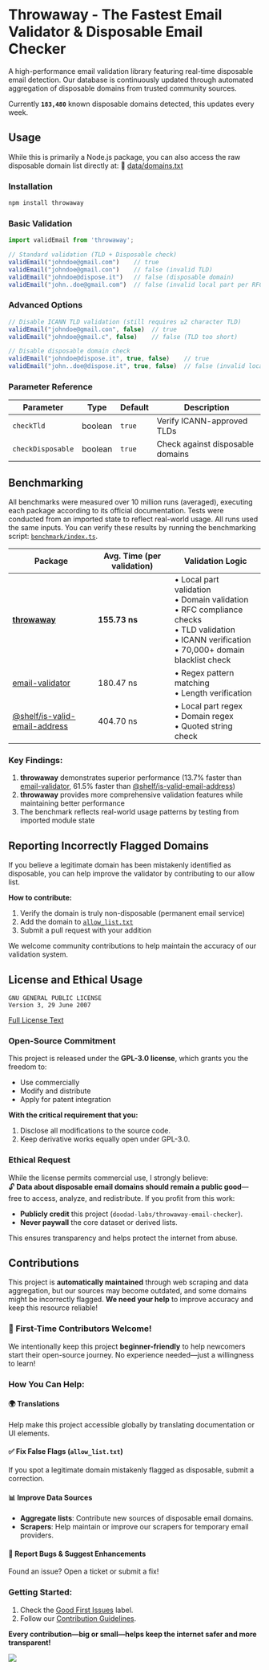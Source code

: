 # Throwaway - The Fastest Email Validator & Disposable Email Checker

A high-performance email validation library featuring real-time disposable email detection. Our database is continuously updated through automated aggregation of disposable domains from trusted community sources.

<!-- disposable database size: the number between the backticks on the next line will be automatically updated -->
Currently **`183,480`** known disposable domains detected, this updates every week.

## Usage

While this is primarily a Node.js package, you can also access the raw disposable domain list directly at: 📁 [data/domains.txt]([data/domains.txt](https://raw.githubusercontent.com/doodad-labs/throwaway-email-checker/refs/heads/main/data/domains.txt))

### Installation
```bash
npm install throwaway
```

### Basic Validation
```ts
import validEmail from 'throwaway';

// Standard validation (TLD + Disposable check)
validEmail("johndoe@gmail.com")    // true
validEmail("johndoe@gmail.con")    // false (invalid TLD)
validEmail("johndoe@dispose.it")   // false (disposable domain)
validEmail("john..doe@gmail.com")  // false (invalid local part per RFC 5322)
```

### Advanced Options
```ts
// Disable ICANN TLD validation (still requires ≥2 character TLD)
validEmail("johndoe@gmail.con", false)  // true
validEmail("johndoe@gmail.c", false)    // false (TLD too short)

// Disable disposable domain check
validEmail("johndoe@dispose.it", true, false)    // true
validEmail("john..doe@dispose.it", true, false)  // false (invalid local part)
```

### Parameter Reference
| Parameter | Type | Default | Description |
|-----------|------|---------|-------------|
| `checkTld` | boolean | `true` | Verify ICANN-approved TLDs |
| `checkDisposable` | boolean | `true` | Check against disposable domains |

## Benchmarking

All benchmarks were measured over 10 million runs (averaged), executing each package according to its official documentation. Tests were conducted from an imported state to reflect real-world usage. All runs used the same inputs. You can verify these results by running the benchmarking script: [`benchmark/index.ts`](https://github.com/doodad-labs/throwaway-email-checker/blob/main/benchmark/index.ts).

| Package | Avg. Time (per validation) | Validation Logic |
|---------|----------------------------|------------------|
| **[throwaway](https://github.com/doodad-labs/throwaway-email-checker)** | **155.73 ns** | • Local part validation<br>• Domain validation<br>• RFC compliance checks<br>• TLD validation<br>• ICANN verification<br>• 70,000+ domain blacklist check |
| [email-validator](https://npmjs.com/email-validator) | 180.47 ns | • Regex pattern matching<br>• Length verification |
| [@shelf/is-valid-email-address](https://npmjs.com/@shelf/is-valid-email-address) | 404.70 ns | • Local part regex<br>• Domain regex<br>• Quoted string check |

### Key Findings:
1. **throwaway** demonstrates superior performance (13.7% faster than [email-validator](https://npmjs.com/email-validator), 61.5% faster than [@shelf/is-valid-email-address](https://npmjs.com/@shelf/is-valid-email-address))
2. **throwaway** provides more comprehensive validation features while maintaining better performance
3. The benchmark reflects real-world usage patterns by testing from imported module state

## Reporting Incorrectly Flagged Domains

If you believe a legitimate domain has been mistakenly identified as disposable, you can help improve the validator by contributing to our allow list.

**How to contribute:**
1. Verify the domain is truly non-disposable (permanent email service)
2. Add the domain to [`allow_list.txt`](./data/allow_list.txt)
3. Submit a pull request with your addition

We welcome community contributions to help maintain the accuracy of our validation system.


## License and Ethical Usage

```
GNU GENERAL PUBLIC LICENSE
Version 3, 29 June 2007
```  
[Full License Text](https://github.com/doodad-labs/throwaway-email-checker/blob/main/LICENSE)

### Open-Source Commitment
This project is released under the **GPL-3.0 license**, which grants you the freedom to:
- Use commercially  
- Modify and distribute  
- Apply for patent integration  

**With the critical requirement that you:**  
1. Disclose all modifications to the source code.  
2. Keep derivative works equally open under GPL-3.0.  

### Ethical Request
While the license permits commercial use, I strongly believe:  
🔓 **Data about disposable email domains should remain a public good**—free to access, analyze, and redistribute. If you profit from this work:  
- **Publicly credit** this project (`doodad-labs/throwaway-email-checker`).  
- **Never paywall** the core dataset or derived lists.  

This ensures transparency and helps protect the internet from abuse.  

## Contributions  

This project is **automatically maintained** through web scraping and data aggregation, but our sources may become outdated, and some domains might be incorrectly flagged. **We need your help** to improve accuracy and keep this resource reliable!  

### 🚀 First-Time Contributors Welcome!  
We intentionally keep this project **beginner-friendly** to help newcomers start their open-source journey. No experience needed—just a willingness to learn!  

### How You Can Help:  

#### 🌍 **Translations**  
Help make this project accessible globally by translating documentation or UI elements.  

#### ✅ **Fix False Flags** (`allow_list.txt`)  
If you spot a legitimate domain mistakenly flagged as disposable, submit a correction.  

#### 📊 **Improve Data Sources**  
- **Aggregate lists**: Contribute new sources of disposable email domains.  
- **Scrapers**: Help maintain or improve our scrapers for temporary email providers.  

#### 🐛 **Report Bugs & Suggest Enhancements**  
Found an issue? Open a ticket or submit a fix!  

### Getting Started:  
1. Check the [Good First Issues](https://github.com/doodad-labs/throwaway-email-checker/contribute) label.  
2. Follow our [Contribution Guidelines](LINK_TO_GUIDELINES).  

**Every contribution—big or small—helps keep the internet safer and more transparent!**  


![](https://contrib.nn.ci/api?repo=doodad-labs/throwaway-email-checker)
